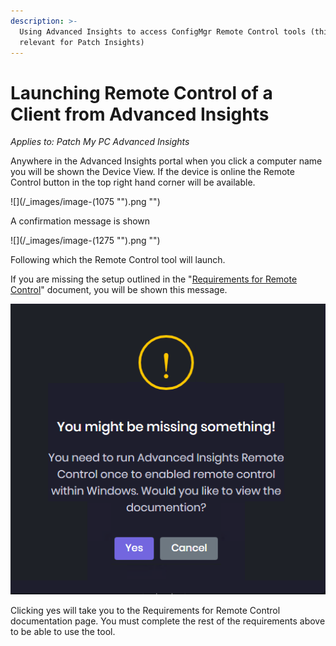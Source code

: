```yaml
---
description: >-
  Using Advanced Insights to access ConfigMgr Remote Control tools (this is not
  relevant for Patch Insights)
---
```


# Launching Remote Control of a Client from Advanced Insights

_Applies to: Patch My PC Advanced Insights_

Anywhere in the Advanced Insights portal when you click a computer name you will be shown the Device View. If the device is online the Remote Control button in the top right hand corner will be available.

!\[]\(/\_images/image-(1075 "").png "")

A confirmation message is shown

!\[]\(/\_images/image-(1275 "").png "")

Following which the Remote Control tool will launch.

If you are missing the setup outlined in the "[Requirements for Remote Control](requirements-for-advanced-insights-remote-control.md)" document, you will be shown this message.

![](../.gitbook/assets/You-might-be-missing-something.png)

Clicking yes will take you to the Requirements for Remote Control documentation page. You must complete the rest of the requirements above to be able to use the tool.
